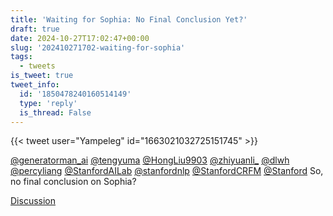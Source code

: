 ```yaml
---
title: 'Waiting for Sophia: No Final Conclusion Yet?'
draft: true
date: 2024-10-27T17:02:47+00:00
slug: '202410271702-waiting-for-sophia'
tags:
  - tweets
is_tweet: true
tweet_info:
  id: '1850478240160514149'
  type: 'reply'
  is_thread: False
---
```




{{< tweet user="Yampeleg" id="1663021032725151745" >}}

[@generatorman_ai](https://x.com/generatorman_ai) [@tengyuma](https://x.com/tengyuma) [@HongLiu9903](https://x.com/HongLiu9903) [@zhiyuanli_](https://x.com/zhiyuanli_) [@dlwh](https://x.com/dlwh) [@percyliang](https://x.com/percyliang) [@StanfordAILab](https://x.com/StanfordAILab) [@stanfordnlp](https://x.com/stanfordnlp) [@StanfordCRFM](https://x.com/StanfordCRFM) [@Stanford](https://x.com/Stanford) So, no final conclusion on Sophia?

[Discussion](https://x.com/sytelus/status/1850478240160514149)

